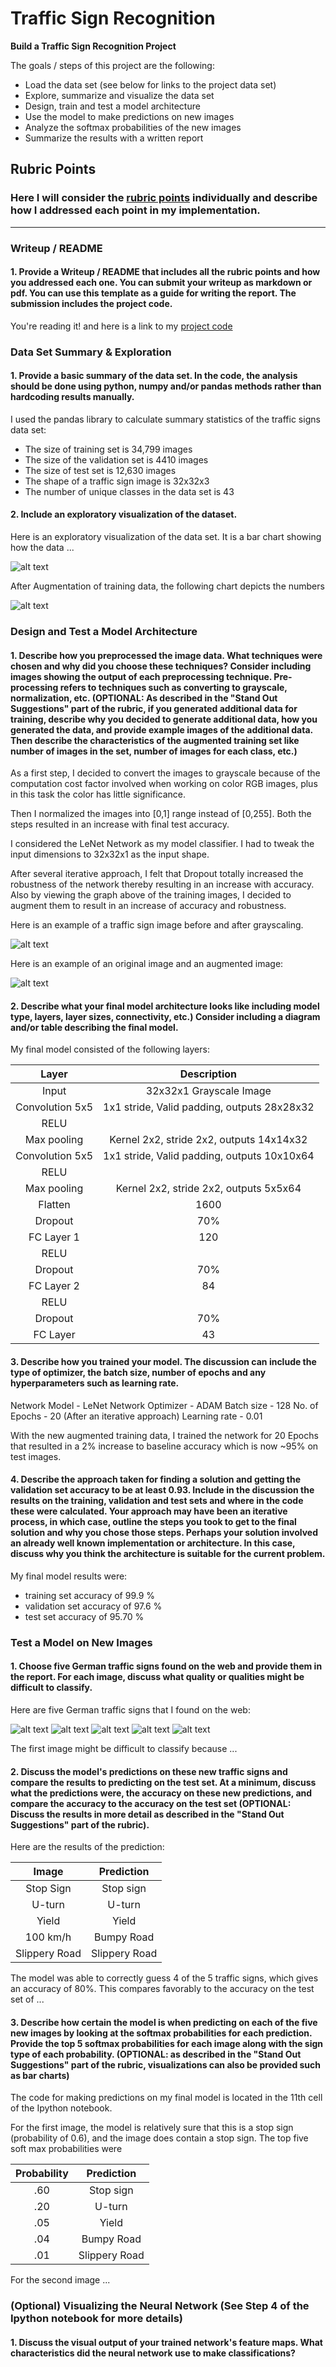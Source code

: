 # **Traffic Sign Recognition** 

**Build a Traffic Sign Recognition Project**

The goals / steps of this project are the following:
* Load the data set (see below for links to the project data set)
* Explore, summarize and visualize the data set
* Design, train and test a model architecture
* Use the model to make predictions on new images
* Analyze the softmax probabilities of the new images
* Summarize the results with a written report


[//]: # (Image References)

[image1]: ./output_images/training_images_graph.png "Visualization"
[image1.1]: ./output_images/augmented_training_images_graph.png "Visualization Augmented"
[image2]: ./examples/grayscale.jpg "Grayscaling"
[image3]: ./examples/random_noise.jpg "Random Noise"
[image4]: ./examples/placeholder.png "Traffic Sign 1"
[image5]: ./examples/placeholder.png "Traffic Sign 2"
[image6]: ./examples/placeholder.png "Traffic Sign 3"
[image7]: ./examples/placeholder.png "Traffic Sign 4"
[image8]: ./examples/placeholder.png "Traffic Sign 5"

## Rubric Points
### Here I will consider the [rubric points](https://review.udacity.com/#!/rubrics/481/view) individually and describe how I addressed each point in my implementation.  

---
### Writeup / README

#### 1. Provide a Writeup / README that includes all the rubric points and how you addressed each one. You can submit your writeup as markdown or pdf. You can use this template as a guide for writing the report. The submission includes the project code.

You're reading it! and here is a link to my [project code](https://github.com/riyazbaghdad/TrafficSignClassifier/blob/master/Traffic_Sign_Classifier.ipynb)

### Data Set Summary & Exploration

#### 1. Provide a basic summary of the data set. In the code, the analysis should be done using python, numpy and/or pandas methods rather than hardcoding results manually.

I used the pandas library to calculate summary statistics of the traffic
signs data set:

* The size of training set is 34,799 images
* The size of the validation set is 4410 images
* The size of test set is 12,630 images
* The shape of a traffic sign image is 32x32x3
* The number of unique classes in the data set is 43

#### 2. Include an exploratory visualization of the dataset.

Here is an exploratory visualization of the data set. It is a bar chart showing how the data ...

![alt text][image1]

After Augmentation of training data, the following chart depicts the numbers


![alt text][image1.1]

### Design and Test a Model Architecture

#### 1. Describe how you preprocessed the image data. What techniques were chosen and why did you choose these techniques? Consider including images showing the output of each preprocessing technique. Pre-processing refers to techniques such as converting to grayscale, normalization, etc. (OPTIONAL: As described in the "Stand Out Suggestions" part of the rubric, if you generated additional data for training, describe why you decided to generate additional data, how you generated the data, and provide example images of the additional data. Then describe the characteristics of the augmented training set like number of images in the set, number of images for each class, etc.)

As a first step, I decided to convert the images to grayscale because of the computation cost factor involved when working on color RGB images, plus in this task the color has little significance.

Then I normalized the images into [0,1] range instead of [0,255]. Both the steps resulted in an increase with final test accuracy.

I considered the LeNet Network as my model classifier. I had to tweak the input dimensions to 32x32x1 as the input shape. 

After several iterative approach, I felt that Dropout totally increased the robustness of the network thereby resulting in an increase with accuracy. Also by viewing the graph above of the training images, I decided to augment them to result in an increase of accuracy and robustness. 

Here is an example of a traffic sign image before and after grayscaling.

![alt text][image2]

Here is an example of an original image and an augmented image:

![alt text][image3]


#### 2. Describe what your final model architecture looks like including model type, layers, layer sizes, connectivity, etc.) Consider including a diagram and/or table describing the final model.

My final model consisted of the following layers:

|      Layer      |                Description                 |
| :-------------: | :----------------------------------------: |
|      Input      |             32x32x1 Grayscale Image        |
| Convolution 5x5 | 1x1 stride, Valid padding, outputs 28x28x32|
|      RELU       |                                            |
|   Max pooling   | Kernel 2x2, stride 2x2, outputs 14x14x32   |
| Convolution 5x5 | 1x1 stride, Valid padding, outputs 10x10x64|
|      RELU       |                                            |
|   Max pooling   | Kernel 2x2, stride 2x2, outputs 5x5x64     |
|   Flatten       |                    1600                    |
|   Dropout       |                    70%                     |
|   FC Layer 1    |                    120                     |
|   RELU          |                                            |
|   Dropout       |                    70%                     |
|   FC Layer 2    |                    84                      |
|   RELU          |                                            |
|   Dropout       |                    70%                     |
|   FC Layer      |                    43                      |

 

#### 3. Describe how you trained your model. The discussion can include the type of optimizer, the batch size, number of epochs and any hyperparameters such as learning rate.

Network Model  - LeNet Network
Optimizer      - ADAM
Batch size     - 128
No. of Epochs  - 20 (After an iterative approach)
Learning rate  - 0.01

With the new augmented training data, I trained the network for 20 Epochs that resulted in a 2% increase to baseline accuracy which is now ~95% on test images.

#### 4. Describe the approach taken for finding a solution and getting the validation set accuracy to be at least 0.93. Include in the discussion the results on the training, validation and test sets and where in the code these were calculated. Your approach may have been an iterative process, in which case, outline the steps you took to get to the final solution and why you chose those steps. Perhaps your solution involved an already well known implementation or architecture. In this case, discuss why you think the architecture is suitable for the current problem.

My final model results were:
* training set accuracy of 99.9 %
* validation set accuracy of 97.6 %
* test set accuracy of 95.70 %

 
### Test a Model on New Images

#### 1. Choose five German traffic signs found on the web and provide them in the report. For each image, discuss what quality or qualities might be difficult to classify.

Here are five German traffic signs that I found on the web:

![alt text][image4] ![alt text][image5] ![alt text][image6] 
![alt text][image7] ![alt text][image8]

The first image might be difficult to classify because ...

#### 2. Discuss the model's predictions on these new traffic signs and compare the results to predicting on the test set. At a minimum, discuss what the predictions were, the accuracy on these new predictions, and compare the accuracy to the accuracy on the test set (OPTIONAL: Discuss the results in more detail as described in the "Stand Out Suggestions" part of the rubric).

Here are the results of the prediction:

|     Image     |  Prediction   |
| :-----------: | :-----------: |
|   Stop Sign   |   Stop sign   |
|    U-turn     |    U-turn     |
|     Yield     |     Yield     |
|   100 km/h    |  Bumpy Road   |
| Slippery Road | Slippery Road |


The model was able to correctly guess 4 of the 5 traffic signs, which gives an accuracy of 80%. This compares favorably to the accuracy on the test set of ...

#### 3. Describe how certain the model is when predicting on each of the five new images by looking at the softmax probabilities for each prediction. Provide the top 5 softmax probabilities for each image along with the sign type of each probability. (OPTIONAL: as described in the "Stand Out Suggestions" part of the rubric, visualizations can also be provided such as bar charts)

The code for making predictions on my final model is located in the 11th cell of the Ipython notebook.

For the first image, the model is relatively sure that this is a stop sign (probability of 0.6), and the image does contain a stop sign. The top five soft max probabilities were

| Probability |  Prediction   |
| :---------: | :-----------: |
|     .60     |   Stop sign   |
|     .20     |    U-turn     |
|     .05     |     Yield     |
|     .04     |  Bumpy Road   |
|     .01     | Slippery Road |


For the second image ... 

### (Optional) Visualizing the Neural Network (See Step 4 of the Ipython notebook for more details)
#### 1. Discuss the visual output of your trained network's feature maps. What characteristics did the neural network use to make classifications?


